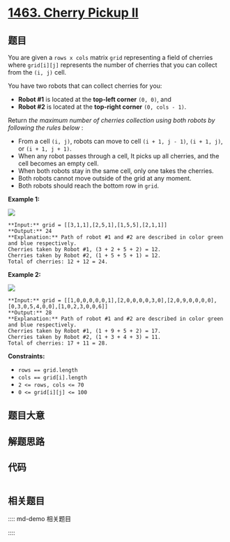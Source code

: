 # [1463. Cherry Pickup II](https://leetcode.com/problems/cherry-pickup-ii)

## 题目

You are given a `rows x cols` matrix `grid` representing a field of cherries
where `grid[i][j]` represents the number of cherries that you can collect from
the `(i, j)` cell.

You have two robots that can collect cherries for you:

  * **Robot #1** is located at the **top-left corner** `(0, 0)`, and
  * **Robot #2** is located at the **top-right corner** `(0, cols - 1)`.

Return _the maximum number of cherries collection using both robots by
following the rules below_ :

  * From a cell `(i, j)`, robots can move to cell `(i + 1, j - 1)`, `(i + 1, j)`, or `(i + 1, j + 1)`.
  * When any robot passes through a cell, It picks up all cherries, and the cell becomes an empty cell.
  * When both robots stay in the same cell, only one takes the cherries.
  * Both robots cannot move outside of the grid at any moment.
  * Both robots should reach the bottom row in `grid`.



**Example 1:**

![](https://assets.leetcode.com/uploads/2020/04/29/sample_1_1802.png)

    
    
    **Input:** grid = [[3,1,1],[2,5,1],[1,5,5],[2,1,1]]
    **Output:** 24
    **Explanation:** Path of robot #1 and #2 are described in color green and blue respectively.
    Cherries taken by Robot #1, (3 + 2 + 5 + 2) = 12.
    Cherries taken by Robot #2, (1 + 5 + 5 + 1) = 12.
    Total of cherries: 12 + 12 = 24.
    

**Example 2:**

![](https://assets.leetcode.com/uploads/2020/04/23/sample_2_1802.png)

    
    
    **Input:** grid = [[1,0,0,0,0,0,1],[2,0,0,0,0,3,0],[2,0,9,0,0,0,0],[0,3,0,5,4,0,0],[1,0,2,3,0,0,6]]
    **Output:** 28
    **Explanation:** Path of robot #1 and #2 are described in color green and blue respectively.
    Cherries taken by Robot #1, (1 + 9 + 5 + 2) = 17.
    Cherries taken by Robot #2, (1 + 3 + 4 + 3) = 11.
    Total of cherries: 17 + 11 = 28.
    



**Constraints:**

  * `rows == grid.length`
  * `cols == grid[i].length`
  * `2 <= rows, cols <= 70`
  * `0 <= grid[i][j] <= 100`


## 题目大意

## 解题思路

## 代码

```javascript

```

## 相关题目

:::: md-demo 相关题目

::::
